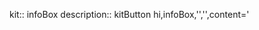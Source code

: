 kit:: infoBox
description:: kitButton hi,infoBox,'','',content='<template name>'

- ```javascript
  logseq.kits.setStatic(function infoBox(div) {
  
    const button = event.target.closest("button[data-kit]");
    let infoBox = document.body.querySelector('.info-box-container');
   
    if (button.dataset.reset) {
      try {
        infoBox.remove();
       console.log("hi");
      }
      catch {
        console.log("There is no box.");
      }
    }
  
    //console.log(button.dataset.content);
    const use_template = button.dataset.content;
    
  
    if (!infoBox) {
          Alpine.store('objectives',
      {
          objective: 'This is some objectives',
          goal: 'this is some objective.'
  
      });
      
    const html = String.raw;
    const infoBoxElement = html`
  
        <md-dialog class="info-box-container" x-data>
          <div slot="headline">
            Dialog title
          </div>
          <form slot="content" id="form-id" method="dialog" x-text="$store.objectives.goal">
            A simple dialog with free-form content.
          </form>
          <div slot="actions">
            <md-text-button form="form-id">Ok</md-text-button>
          </div>
        </md-dialog>
      `;
    document.body.insertAdjacentHTML('beforeend', infoBoxElement);
    infoBox = document.body.querySelector('.info-box-container');
  } else {
    //Alpine.store('infoBox').setTemplate(use_template);
    //Alpine.data('infoBox', 'objectives');
  }
    infoBox.show();
  });
  
  logseq.kits.infoBox();
  ```
	- {{evalparent}}
- {{kitButton hi,infoBox,'','',content='objective'}} {{kitButton reset,infoBox,'','',reset='true' buttons='false'}}
-
- hi qwhy sa
	-
-
-
